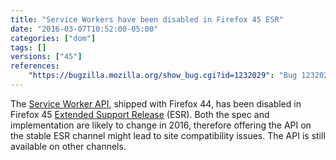 ```yaml
---
title: "Service Workers have been disabled in Firefox 45 ESR"
date: "2016-03-07T10:52:00-05:00"
categories: ["dom"]
tags: []
versions: ["45"]
references:
    "https://bugzilla.mozilla.org/show_bug.cgi?id=1232029": "Bug 1232029 - disable service workers in 45 ESR"
---
```

The [Service Worker API](https://developer.mozilla.org/en-US/docs/Web/API/Service_Worker_API), shipped with Firefox 44, has been disabled in Firefox 45 [Extended Support Release](https://www.mozilla.org/en-US/firefox/organizations/) (ESR). Both the spec and implementation are likely to change in 2016, therefore offering the API on the stable ESR channel might lead to site compatibility issues. The API is still available on other channels.
